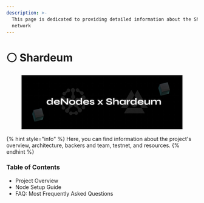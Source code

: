 ```yaml
---
description: >-
  This page is dedicated to providing detailed information about the Shardeum
  network
---
```


# ⚪ Shardeum

<figure><img src="../.gitbook/assets/Twitter header - 5.png" alt=""><figcaption></figcaption></figure>

{% hint style="info" %}
Here, you can find information about the project's overview, architecture, backers and team, testnet, and resources.
{% endhint %}

### Table of Contents

* Project Overview
* Node Setup Guide
* FAQ: Most Frequently Asked Questions

